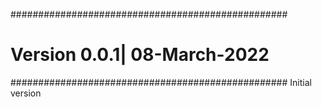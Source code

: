 ##################################################
# Version 0.0.1| 08-March-2022
##################################################
Initial version
